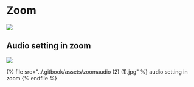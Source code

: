 # Zoom

![](../.gitbook/assets/zoom\_93927.png)

## Audio setting in zoom

![](<../.gitbook/assets/zoomaudio (2).jpg>)



{% file src="../.gitbook/assets/zoomaudio (2) (1).jpg" %}
audio setting in zoom
{% endfile %}

